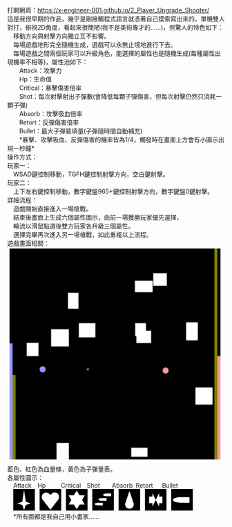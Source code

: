 打開網頁：https://x-engineer-001.github.io/2_Player_Upgrade_Shooter/<br>
這是我很早期的作品，幾乎是剛接觸程式語言就憑著自己摸索寫出來的。單機雙人對打，俯視2D角度，看起來很簡陋(我不是美術專才的……)，但驚人的特色如下：<br>
  移動方向與射擊方向獨立互不影響。<br>
  每場遊戲地形完全隨機生成，遊戲可以永無止境地進行下去。<br>
  每場遊戲之間兩個玩家可以升級角色，能選擇的屬性也是隨機生成(每種屬性出現機率不相等)，屬性池如下：<br>
    Attack：攻擊力<br>
    Hp：生命值<br>
    Critical：暴擊傷害倍率<br>
    Shot：每次射擊射出子彈數(會降低每顆子彈傷害，但每次射擊仍然只消耗一顆子彈)<br>
    Absorb：攻擊吸血倍率<br>
    Retort：反彈傷害倍率<br>
    Bullet：最大子彈裝填量(子彈隨時間自動補充)<br>
    \*暴擊、攻擊吸血、反彈傷害的機率皆為1/4，觸發時在畫面上方會有小圖示出現一秒鐘\*<br>
操作方式：<br>
玩家一：<br>
  WSAD鍵控制移動，TGFH鍵控制射擊方向，空白鍵射擊。<br>
玩家二：<br>
  上下左右鍵控制移動，數字鍵盤965+鍵控制射擊方向，數字鍵盤0鍵射擊。<br>
詳細流程：<br>
  遊戲開始直接進入一場槍戰。<br>
  結束後畫面上生成六個屬性圖示，由前一場獲勝玩家優先選擇，<br>
  輪流以滑鼠點選後雙方玩家各升級三個屬性。<br>
  選擇完畢再次進入另一場槍戰，如此重複以上流程。<br>
遊戲畫面相關：<br>
<img src="https://github.com/X-Engineer-001/2_Player_Upgrade_Shooter/blob/gh-pages/%E9%9B%99%E4%BA%BA%E6%A7%8D%E6%88%B0%E6%88%AA%E5%9C%96.png" width="500"><br>
藍色、紅色為血量條，黃色為子彈量表。<br>
各屬性圖示：<br>
  Attack  Hp     Critical  Shot    Absorb Retort   Bullet<br>
  <img src="https://github.com/X-Engineer-001/2_Player_Upgrade_Shooter/blob/gh-pages/images/attack.png" width="50">
  <img src="https://github.com/X-Engineer-001/2_Player_Upgrade_Shooter/blob/gh-pages/images/hp.png" width="50">
  <img src="https://github.com/X-Engineer-001/2_Player_Upgrade_Shooter/blob/gh-pages/images/critical.png" width="50">
  <img src="https://github.com/X-Engineer-001/2_Player_Upgrade_Shooter/blob/gh-pages/images/shot.png" width="50">
  <img src="https://github.com/X-Engineer-001/2_Player_Upgrade_Shooter/blob/gh-pages/images/absorb.png" width="50">
  <img src="https://github.com/X-Engineer-001/2_Player_Upgrade_Shooter/blob/gh-pages/images/retort.png" width="50">
  <img src="https://github.com/X-Engineer-001/2_Player_Upgrade_Shooter/blob/gh-pages/images/bullet.png" width="50">
<br>  \*所有圖都是我自己用小畫家……
